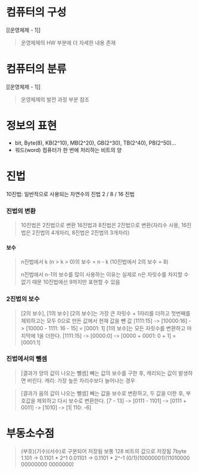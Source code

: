 # 컴퓨터의 구성

[[운영체제 - 1]]
> 운영체제의 HW 부분에 더 자세한 내용 존재


# 컴퓨터의 분류
[[운영체제 - 1]]
> 운영체제의 발전 과정 부분 참조

# 정보의 표현

- bit, Byte(8), KB(2^10), MB(2^20), GB(2^30), TB(2^40), PB(2^50)...
- 워드(word) 컴퓨터가 한 번에 처리하는 비트의 양

# 진법

10진법: 일반적으로 사용되는 자연수의 진법
2 / 8 / 16 진법

### 진법의 변환

> 10진법은 2진법으로 변환
> 16진법과 8진법은 2진법으로 변환(자리수 사용, 16진법은 2진법의 4개자리, 8진법은 2진법의 3개자리)

#### 보수
> n진법에서 k (n > k > 0)의 보수 = n - k (10진법에서 2의 보수 = 8)
> 
> n진법에서 n-1의 보수를 많이 사용하는 이유는 실제로 n은 자릿수를 차지할 수 없기 때문
> 10진법에선 9까지만 표현할 수 있음

### 2진법의 보수

> [2의 보수], [1의 보수]
> [2의 보수]는 가장 큰 자릿수 + 1자리를 더하고 첫번째를 제외하고는 모두 0으로 만든 값에서 현재 값을 뺀 값
> [1111:15] -> [10000:16] -> [10000 - 1111: 16 - 15] = [0001: 1]
> [1의 보수]는 모든 자릿수를 변환하고 마지막에 1을 더한다.
> [1111:15] -> [0000:0] -> [0000 + 0001: 0 + 1] = [0001:1]

### 진법에서의 뺄셈

> [결과가 양의 값이 나오는 뺄셈]
> 빼는 값의 보수를 구한 후, 캐리되는 값이 발생하면 버린다.
> 캐리: 가장 높은 자리수보다 늘어나는 경우


> [결과가 음의 값이 나오는 뺄셈]
> 빼는 값을 보수로 변환하고, 두 값을 더한 후, 부호값을 제외하고 다시 보수로 변환한다.
> [7 - 13] -> [0111 - 1101] -> [0111 + 0011] -> [1010] -> [1| 110: -6]

# 부동소수점

> (부호)(기수)(서수)로 구분되어 저장됨
> 보통 128 비트의 값으로 저장됨 7byte
> 1.101 -> 0.1101 * 2^1
> 0.01101 -> 0.1101 * 2^-1
> (0/1)(10000001)(11010000 00000000 0000000)